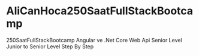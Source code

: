 # AliCanHoca250SaatFullStackBootcamp
250SaatFullStackBootcamp
Angular ve .Net Core Web Api Senior Level
Junior  to Senior Level Step By Step
